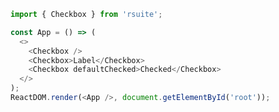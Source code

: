 <!--start-code-->

```js
import { Checkbox } from 'rsuite';

const App = () => (
  <>
    <Checkbox />
    <Checkbox>Label</Checkbox>
    <Checkbox defaultChecked>Checked</Checkbox>
  </>
);
ReactDOM.render(<App />, document.getElementById('root'));
```

<!--end-code-->
